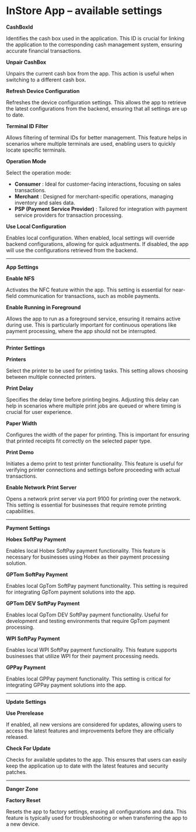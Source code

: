 # InStore App – available settings

**CashBoxId**

Identifies the cash box used in the application. This ID is crucial for linking the
application to the corresponding cash management system, ensuring accurate financial
transactions.

**Unpair CashBox**

Unpairs the current cash box from the app. This action is useful when switching to a
different cash box.

**Refresh Device Configuration**

Refreshes the device configuration settings. This allows the app to retrieve the latest
configurations from the backend, ensuring that all settings are up to date.

**Terminal ID Filter**

Allows filtering of terminal IDs for better management. This feature helps in scenarios
where multiple terminals are used, enabling users to quickly locate specific terminals.

**Operation Mode**

Select the operation mode:

- **Consumer** : Ideal for customer-facing interactions, focusing on sales
    transactions.
- **Merchant** : Designed for merchant-specific operations, managing inventory and
    sales data.
- **PSP (Payment Service Provider)** : Tailored for integration with payment service
    providers for transaction processing.

**Use Local Configuration**

Enables local configuration. When enabled, local settings will override backend
configurations, allowing for quick adjustments. If disabled, the app will use the
configurations retrieved from the backend.

---

**App Settings**

**Enable NFS**

Activates the NFC feature within the app. This setting is essential for near-field
communication for transactions, such as mobile payments.


**Enable Running in Foreground**

Allows the app to run as a foreground service, ensuring it remains active during use. This
is particularly important for continuous operations like payment processing, where the
app should not be interrupted.

---

**Printer Settings**

**Printers**

Select the printer to be used for printing tasks. This setting allows choosing between
multiple connected printers.

**Print Delay**

Specifies the delay time before printing begins. Adjusting this delay can help in
scenarios where multiple print jobs are queued or where timing is crucial for user
experience.

**Paper Width**

Configures the width of the paper for printing. This is important for ensuring that printed
receipts fit correctly on the selected paper type.

**Print Demo**

Initiates a demo print to test printer functionality. This feature is useful for verifying
printer connections and settings before proceeding with actual transactions.

**Enable Network Print Server**

Opens a network print server via port 9100 for printing over the network. This setting is
essential for businesses that require remote printing capabilities.

---

**Payment Settings**

**Hobex SoftPay Payment**

Enables local Hobex SoftPay payment functionality. This feature is necessary for
businesses using Hobex as their payment processing solution.

**GPTom SoftPay Payment**

Enables local GpTom SoftPay payment functionality. This setting is required for
integrating GpTom payment solutions into the app.


**GPTom DEV SoftPay Payment**

Enables local GpTom DEV SoftPay payment functionality. Useful for development and
testing environments that require GpTom payment processing.

**WPI SoftPay Payment**

Enables local WPI SoftPay payment functionality. This feature supports businesses that
utilize WPI for their payment processing needs.

**GPPay Payment**

Enables local GPPay payment functionality. This setting is critical for integrating GPPay
payment solutions into the app.

---

**Update Settings**

**Use Prerelease**

If enabled, all new versions are considered for updates, allowing users to access the
latest features and improvements before they are officially released.

**Check For Update**

Checks for available updates to the app. This ensures that users can easily keep the
application up to date with the latest features and security patches.

---

**Danger Zone**

**Factory Reset**

Resets the app to factory settings, erasing all configurations and data. This feature is
typically used for troubleshooting or when transferring the app to a new device.


